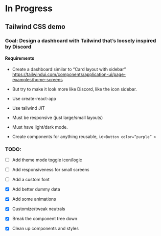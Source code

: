 # In Progress

## Tailwind CSS demo

### Goal: Design a dashboard with Tailwind that’s loosely inspired by Discord

#### Requirements

- Create a dashboard similar to “Card layout with sidebar” https://tailwindui.com/components/application-ui/page-examples/home-screens

- But try to make it look more like Discord, like the icon sidebar.

- Use create-react-app

- Use tailwind JIT

- Must be responsive (just large/small layouts)

- Must have light/dark mode.

- Create components for anything reusable, i.e`<Button color=”purple” >`

### TODO:

- [ ] Add theme mode toggle icon/logic

- [ ] Add responsiveness for small screens

- [ ] Add a custom font

- [x] Add better dummy data

- [x] Add some animations

- [x] Customize/tweak neutrals

- [x] Break the component tree down

- [x] Clean up components and styles
